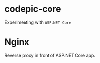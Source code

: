 
# codepic-core

Experimenting with `ASP.NET Core`

# Nginx

Reverse proxy in front of ASP.NET Core app.